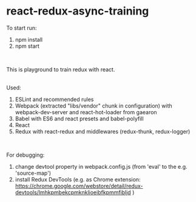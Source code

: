 # react-redux-async-training

To start run: <br />
1) npm install <br />
2) npm start <br />
<br />

This is playground to train redux with react. <br /> <br />

Used: <br />
1) ESLint and recommended rules <br />
2) Webpack (extracted "libs/vendor" chunk in configuration) with webpack-dev-server and react-hot-loader from gaearon <br />
3) Babel with ES6 and react presets and babel-polyfill <br />
4) React <br />
5) Redux with react-redux and middlewares (redux-thunk, redux-logger) <br />
<br />

For debugging: <br />
1) change devtool property in webpack.config.js (from 'eval' to the e.g. 'source-map') <br />
2) install Redux DevTools (e.g. as Chrome extension: https://chrome.google.com/webstore/detail/redux-devtools/lmhkpmbekcpmknklioeibfkpmmfibljd ) <br />

